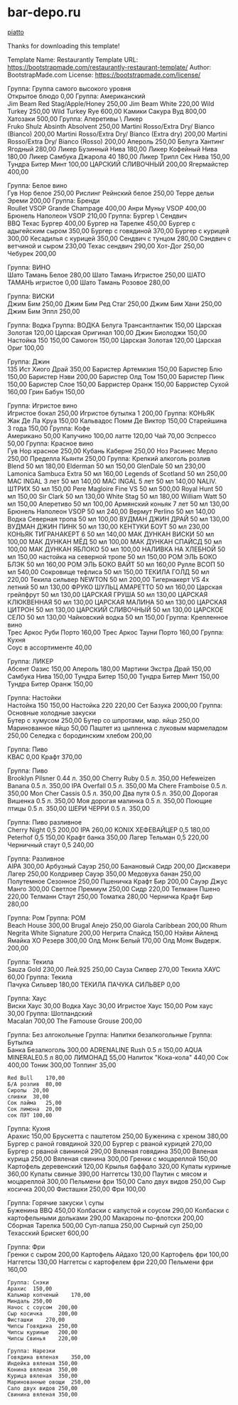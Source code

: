 # bar-depo.ru
[piatto](https://github.com/dasmer/piatto)

Thanks for downloading this template!

Template Name: Restaurantly
Template URL: https://bootstrapmade.com/restaurantly-restaurant-template/
Author: BootstrapMade.com
License: https://bootstrapmade.com/license/




Группа: Группа самого высокого уровня 		
	Открытое блюдо	0,00
Группа: Американский 		
	Jim Beam Red Stag/Apple/Honey	250,00
	Jim Beam White	220,00
	Wild Turkey	250,00
	Wild Turkey Rye	600,00
	Камики Сакура Вуд	800,00
	Хатозаки	500,00
Группа: Аперетивы \ Ликер 		
	Fruko Shulz Absinth Absolvent	250,00
	Martini Rosso/Extra Dry/ Bianco (Bianco)	200,00
	Martini Rosso/Extra Dry/ Bianco (Extra dry)	200,00
	Martini Rosso/Extra Dry/ Bianco (Rosso)	200,00
	Апероль	250,00
	Белуга Хантинг Ягодный	280,00
	Ликер Бузинный Нива	180,00
	Ликер Кофейный Нива	180,00
	Ликер Самбука Джарола 40	180,00
	Ликер Трипл Сек Нива	150,00
	Тундра Битер Минт	100,00
	ЦАРСКИЙ СЛИВОЧНЫЙ	200,00
	Ягермайстер	400,00

Группа: Белое вино 		
	Гув Нор белое	250,00
	Рислинг Рейнский белое	250,00
	Терре дельи Эреми	200,00
Группа: Бренди 		
	Roullet VSOP Grande Champage 	400,00
	Анри Муньу VSOP	400,00
	Брюнель Наполеон VSOP	210,00
Группа: Бургер  \ Сендвич 		
	BBQ Техас Бургер	400,00
	Бургер на Тарелке	450,00
	Бургер с адыгейским сыром	350,00
	Бургер с говядиной	370,00
	Бургер с курицей	300,00
	Кесадилья с курицей	350,00
	Сендвич с тунцом	280,00
	Сэндвич с ветчиной и сыром	230,00
	Техас сендвич	290,00
	Хот-Дог	250,00
	Чебурек	200,00

Группа: ВИНО 		
	Шато Тамань Белое	280,00
	Шато Тамань Игристое	250,00
	ШАТО ТАМАНЬ игристое	0,00
	Шато Тамань Розовое	280,00

Группа: ВИСКИ 		
	Джим Бим 	250,00
	Джим Бим Ред Стаг	250,00
	Джим Бим Хани	250,00
	Джим Бим Эппл	250,00

Группа: Водка 		Группа: ВОДКА 
	Белуга Трансантлантик	150,00
	Царская Золотая	120,00
	Царская Оригинал	100,00
	Джин Биолоджи	150,00
	Настойка 150	150,00
	Самогон	150,00
	Царская Золотая	120,00
	Царская Ориг	100,00


Группа: Джин 		
	135 Ист Хиого Драй	350,00
	Баристер Артемизия	150,00
	Баристер Блю	150,00
	Баристер Нэви	200,00
	Баристер Олд Том	150,00
	Баристер Пинк 	150,00
	Баристер Слое	150,00
	Барристер Оранж 	150,00
	Барристер Сухой	160,00
	Грин Бабун	150,00

Группа: Игристое вино 		
	Игристое бокал	250,00
	Игристое бутылка	1 200,00
Группа: КОНЬЯК 		
	Жак Де Ла Круа	150,00
	Кальвадос Помм Де Виктор	150,00
	Старейшина 3 года	150,00
Группа: Кофе 		
	Американо	50,00
	Капучино	100,00
	латте	120,00
	Чай	70,00
	Эспрессо	50,00
Группа: Красное вино 		
	Гув Нор красное	250,00
	Кубань Каберне	250,00
	Ноз Расинес Мерло	250,00
	Пределла Кьянти	250,00
Группа: Крепкий алкоголь розлив 		
	Blend 50 мл	180,00
	Elderman 50 мл	150,00
	GlenDale 50 мл	230,00
	Lamonica Sambuca Extra 50 мл	160,00
	Legends of Scotland 50 мл	250,00
	MAC INGAL 3 лет 50 мл	140,00
	MAC INGAL 5 лет 50 мл	140,00
	NALIV. ШТРИХ 50 мл	150,00
	Pere Magloire Fine VS 50 мл	500,00
	Royal Hunt 50 мл	150,00
	Sir Clark 50 мл	130,00
	White Stag 50 мл	180,00
	William Watt 50 мл	150,00
	Аперетиво 50 мл	100,00
	Армянский коньяк 7 лет 50 мл	130,00
	Брюнель Наполеон VSOP 50 мл	240,00
	Вермут Perlino 50 мл	140,00
	Водка Северная тропа 50 мл	100,00
	ВУДМАН ДЖИН ДРАЙ 50 мл	130,00
	ВУДМАН ДЖИН ПИНК 50 мл	130,00
	КЕНТУКИ БОУТ 50 мл	230,00
	КОНЬЯК ТИГРАНАКЕРТ 6 50 мл	140,00
	МАК ДУНКАН ВИСКИ 50 мл	100,00
	МАК ДУНКАН МЁД 50 мл	100,00
	МАК ДУНКАН СПАЙСД 50 мл	100,00
	МАК ДУНКАН ЯБЛОКО 50 мл	100,00
	НАЛИВКА НА ХЛЕБНОЙ 50 мл	150,00
	настойка на северной тропе 50 мл	150,00
	РОМ ЭЛЬ БОКО БЛЭК 50 мл	160,00
	РОМ ЭЛЬ БОКО ВАЙТ 50 мл	160,00
	Рулле ВСОП 50 мл	540,00
	Сокровище тефлиса 50 мл	150,00
	ТЕКИЛА ГОЛД 50 мл	220,00
	Текила сильвер NEWTON 50 мл	200,00
	Тигернакерт VS 4х летний 50 мл	130,00
	ФРУКО ШУЛЬЦ АМАРЕТТО 50 мл	160,00
	Царская  грейпфрут 50 мл	130,00
	ЦАРСКАЯ ГРУША 50 мл	130,00
	ЦАРСКАЯ КЛЮКВЕННАЯ 50 мл	130,00
	ЦАРСКАЯ МАЛИНА 50 мл	130,00
	ЦАРСКАЯ ЦИТРОН 50 мл	130,00
	ЦАРСКИЙ СЛИВОЧНЫЙ 50 мл	130,00
	ЦАРСКОЕ СЕЛО 50 мл	130,00
	Чайковский водка 50 мл	150,00
Группа: Крепленное вино 		
	Трес Аркос Руби Порто 	160,00
	Трес Аркос Тауни Порто 	160,00
Группа: Кухня 		
	Соус в ассортименте	40,00

Группа: ЛИКЕР 		
	Абсент Оазис	150,00
	Апероль	180,00
	Мартини Экстра Драй	150,00
	Самбука Нива	150,00
	Тундра Битер	150,00
	Тундра Битер Минт	150,00
	Тундра Битер Оранж	150,00


Группа: Настойки 		
	Настойка 150	150,00
	Настойка 220	220,00
	Сет Базука	2000,00
Группа: Основные холодные закуски 		
	Бутер с хумусом	250,00
	Бутер со шпротами, мар. яйцо	250,00
	Маринованное яйцо	50,00
	Паштет из цыпленка с луковым мармеладом	250,00
	Селедка с бородинским хлебом	200,00


Группа: Пиво 		
	КВАС	0,00
	Крафт	370,00


Группа: Пиво 		
	Brooklyn Pilsner 0.44 л.	350,00
	Cherry Ruby 0.5 л.	350,00
	Hefeweizen Banana 0.5 л.	350,00
	IPA Overfall 0.5 л.	350,00
	Ma Chere Framboise 0.5 л.	350,00
	Mon Cher Cassis 0.5 л.	350,00
	Два путя 0.5 л.	350,00
	Дорогая Вишенка 0.5 л.	350,00
	Моя дорогая малинка 0.5 л.	350,00
	Поющие птицы 0.5 л.	350,00
	ШЕРИ ЧЕРРИ 0.5 л.	350,00


Группа: Пиво разливное 		
	Cherry Night 0,5	200,00
	IPA	260,00
	KONIX ХЕФЕВАЙЦЕР 0,5	180,00
	Peterhof 0,5	150,00
	Крафт банка	350,00
	Лагер Тельман 0,5	220,00
	Черничный стаут 0,5	240,00

Группа: Разливное 		
	AIPA	300,00
	Арбузный Сауэр	250,00
	Банановый Сидр	200,00
	Дискавери Лагер	250,00
	Колдривер Сауэр	350,00
	Медовуха банан	250,00
	Полутемное Сезонное	250,00
	Пшеничка Крафт Бир	200,00
	Сауэр Джус Манго	300,00
	Светлое Премиум	250,00
	Сидр	220,00
	Телманн Пшено 	220,00
	Телманн Стаут	250,00
	Томатка	280,00
	Черничка Крафт Бир	280,00


Группа: Ром 	 Группа: РОМ 	
	Beach House	300,00
	Brugal  Anejo	250,00
	Giarola Caribbean	200,00
	Rhum Negrita White Signature 	200,00
	Негрита Спайсд	150,00
	Нэйви Айленд Ямайка ХО Резерв	300,00
	Олд Монк Белый	170,00
	Олд Монк Выдерж.	200,00





Группа: Текила 		
	Sauza Gold 	230,00
	Лей.925	250,00
	Сауза Силвер	270,00
	Текила ХАУС	60,00
Группа: Текила 		
	Пачука Сильвер	180,00
	ТЕКИЛА ПАЧУКА СИЛЬВЕР	0,00

Группа: Хаус 		
	Виски Хаус	30,00
	Водка Хаус	30,00
	Игристое Хаус	150,00
	Ром хаус	30,00
Группа: Шотландский 		
	Macalan	700,00
	The Famouse Grouse	200,00


Группа: Без алгокольные 	Группа: Напитки безалкогольные 		Группа: Бутылка 		
	Банка Безалкоголь	300,00
	ADRENALINE Rush 0.5 л	150,00
	AQUA MINERALE0.5 л	80,00
	ЛИМОНАД	55,00
	Напиток "Кока-кола"	440,00
	Сок	400,00
	Тоник	300,00
	Топпинг	35,00

	Red Bull	170,00
	Б/A розлив	80,00
	Сиропы	20,00
	сливки	30,00
	Сок лайма	25,00
	Сок лимона	20,00
	сок ПЭТ	100,00


Группа: Кухня 		
	Арахис	150,00
	Брускетта с паштетом	250,00
	Буженина с хреном	380,00
	Бургер с раной говядиной	320,00
	Бургер с рваной курицей	270,00
	Бургер с рваной свининой	290,00
	Вяленая говядина	350,00
	Вяленая курица	250,00
	Вяленая свинина	300,00
	Гренки с моцареллой	150,00
	Картофель деревенский	120,00
	Крылья баффало	320,00
	Купаты куриные	360,00
	Купаты свиные	390,00
	Наггетсы	130,00
	Паутин с мясом и моцареллой	300,00
	Пельмени фри	150,00
	Сало двух видов	250,00
	Сыр косичка	200,00
	Фисташки	250,00
	Фри	100,00

Группа: Горячие закуски \ супы 		
	Буженина BBQ	450,00
	Колбаски с капустой и соусом	290,00
	Колбаски с картофельными дольками	290,00
	Макароны по-флотски	200,00
	Сборная Тарелка	500,00
	Суп-лапша	250,00
	Сырный суп	250,00
	Техасский Брискет	600,00
	
Группа: Фри 		
	Гренки с сыром	200,00
	Картофель Айдахо	120,00
	Картофель фри	100,00
	Наггетсы	130,00
	Наггетсы с картофелем фри	220,00
	Пельмени фри	160,00

	Группа: Снэки 		
	Арахис	150,00
	Кальмар копченый	170,00
	Миндаль	250,00
	Начос с соусом	200,00
	Сыр косичка 	200,00
	Фисташки	270,00
	Чипсы Говядина	250,00
	Чипсы куриные	200,00
	Чипсы Свинья	220,00

	Группа: Нарезки 		
	Говядина вяленая	350,00
	Индейка вяленая	350,00
	Конина вяленая	350,00
	Курица вяленая	350,00
	Маринованные овощи	250,00
	Сало двух видов	250,00
	Свинина вяленая	350,00

